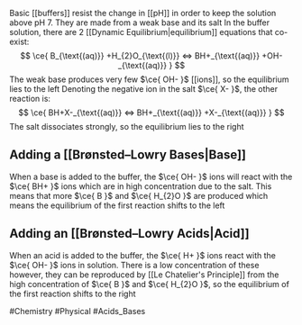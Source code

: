 Basic [[buffers]] resist the change in [[pH]] in order to keep the solution above pH 7. They are made from a weak base and its salt
In the buffer solution, there are 2 [[Dynamic Equilibrium|equilibrium]] equations that co-exist:
$$
\ce{ B_{\text{(aq)}} +H_{2}O_{\text{(l)}} <=> BH+_{\text{(aq)}} +OH-_{\text{(aq)}} }
$$
The weak base produces very few $\ce{ OH- }$ [[ions]], so the equilibrium lies to the left
Denoting the negative ion in the salt $\ce{ X- }$, the other reaction is:
$$
\ce{ BH+X-_{\text{(aq)}} <=> BH+_{\text{(aq)}} +X-_{\text{(aq)}} }
$$
The salt dissociates strongly, so the equilibrium lies to the right
## Adding a [[Brønsted–Lowry Bases|Base]]
When a base is added to the buffer, the $\ce{ OH- }$ ions will react with the $\ce{ BH+ }$ ions which are in high concentration due to the salt. This means that more $\ce{ B }$ and $\ce{ H_{2}O }$ are produced which means the equilibrium of the first reaction shifts to the left
## Adding an [[Brønsted–Lowry Acids|Acid]]
When an acid is added to the buffer, the $\ce{ H+ }$ ions react with the $\ce{ OH- }$ ions in solution. There is a low concentration of these however, they can be reproduced by [[Le Chatelier's Principle]] from the high concentration of $\ce{ B }$ and $\ce{ H_{2}O }$, so the equilibrium of the first reaction shifts to the right

#Chemistry #Physical #Acids_Bases 